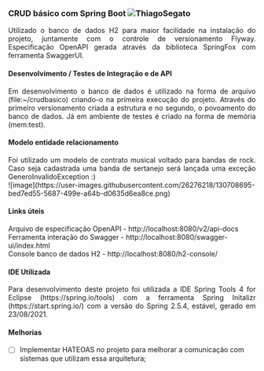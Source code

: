 ### CRUD básico com Spring Boot  ![ThiagoSegato](https://circleci.com/gh/ThiagoSegato/CRUDBasicoSpringBoot.svg?style=shield)
<div align="justify">Utilizado o banco de dados H2 para maior facilidade na instalação do projeto, juntamente com o controle de versionamento Flyway. Especificação OpenAPI gerada através da biblioteca SpringFox com ferramenta SwaggerUI.</div>

#### Desenvolvimento / Testes de Integração e de API
<div align="justify">Em desenvolvimento o banco de dados é utilizado na forma de arquivo (file:~/crudbasico) criando-o na primeira execução do projeto. Através do primeiro versionamento criada a estrutura e no segundo, o povoamento do banco de dados. Já em ambiente de testes é criado na forma de memória (mem:test).</div>


#### Modelo entidade relacionamento
<div align="justify">Foi utilizado um modelo de contrato musical voltado para bandas de rock. Caso seja cadastrada uma banda de sertanejo será lançada uma exceção GeneroInvalidoException :)</div>
![image](https://user-images.githubusercontent.com/26276218/130708695-bed7ed55-5687-499e-a64b-d0635d6ea8ce.png)

#### Links úteis 
Arquivo de especificação OpenAPI - http://localhost:8080/v2/api-docs<br>
Ferramenta interação do Swagger - http://localhost:8080/swagger-ui/index.html<br>
Console banco de dados H2 -  http://localhost:8080/h2-console/<br>

#### IDE Utilizada
<div align="justify">Para desenvolvimento deste projeto foi utilizada a IDE Spring Tools 4 for Eclipse (https://spring.io/tools) com a ferramenta Spring Initalizr (https://start.spring.io/) com a versão do Spring 2.5.4, estável, gerado em 23/08/2021.</div>

#### Melhorias
- [ ] Implementar HATEOAS no projeto para melhorar a comunicação com sistemas que utilizam essa arquitetura;
